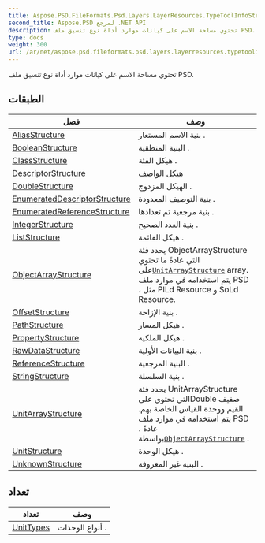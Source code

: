 ```yaml
---
title: Aspose.PSD.FileFormats.Psd.Layers.LayerResources.TypeToolInfoStructures
second_title: Aspose.PSD لمرجع .NET API
description: تحتوي مساحة الاسم على كيانات موارد أداة نوع تنسيق ملف PSD.
type: docs
weight: 300
url: /ar/net/aspose.psd.fileformats.psd.layers.layerresources.typetoolinfostructures/
---
```

تحتوي مساحة الاسم على كيانات موارد أداة نوع تنسيق ملف PSD.

## الطبقات

| فصل | وصف |
| --- | --- |
| [AliasStructure](./aliasstructure/) | بنية الاسم المستعار . |
| [BooleanStructure](./booleanstructure/) | البنية المنطقية . |
| [ClassStructure](./classstructure/) | هيكل الفئة . |
| [DescriptorStructure](./descriptorstructure/) | هيكل الواصف |
| [DoubleStructure](./doublestructure/) | الهيكل المزدوج . |
| [EnumeratedDescriptorStructure](./enumerateddescriptorstructure/) | بنية التوصيف المعدودة . |
| [EnumeratedReferenceStructure](./enumeratedreferencestructure/) | بنية مرجعية تم تعدادها . |
| [IntegerStructure](./integerstructure/) | بنية العدد الصحيح . |
| [ListStructure](./liststructure/) | هيكل القائمة . |
| [ObjectArrayStructure](./objectarraystructure/) | يحدد فئة ObjectArrayStructure التي عادةً ما تحتوي على[`UnitArrayStructure`](../aspose.psd.fileformats.psd.layers.layerresources.typetoolinfostructures/unitarraystructure/) array. يتم استخدامه في موارد ملف PSD ، مثل PlLd Resource و SoLd Resource. |
| [OffsetStructure](./offsetstructure/) | بنية الإزاحة . |
| [PathStructure](./pathstructure/) | هيكل المسار . |
| [PropertyStructure](./propertystructure/) | هيكل الملكية . |
| [RawDataStructure](./rawdatastructure/) | بنية البيانات الأولية . |
| [ReferenceStructure](./referencestructure/) | البنية المرجعية . |
| [StringStructure](./stringstructure/) | بنية السلسلة . |
| [UnitArrayStructure](./unitarraystructure/) | يحدد فئة UnitArrayStructure التي تحتوي علىDouble صفيف القيم ووحدة القياس الخاصة بهم. يتم استخدامه في موارد ملف PSD ، عادةً بواسطة[`ObjectArrayStructure`](../aspose.psd.fileformats.psd.layers.layerresources.typetoolinfostructures/objectarraystructure/) . |
| [UnitStructure](./unitstructure/) | هيكل الوحدة . |
| [UnknownStructure](./unknownstructure/) | البنية غير المعروفة . |
## تعداد

| تعداد | وصف |
| --- | --- |
| [UnitTypes](./unittypes/) | أنواع الوحدات . |


